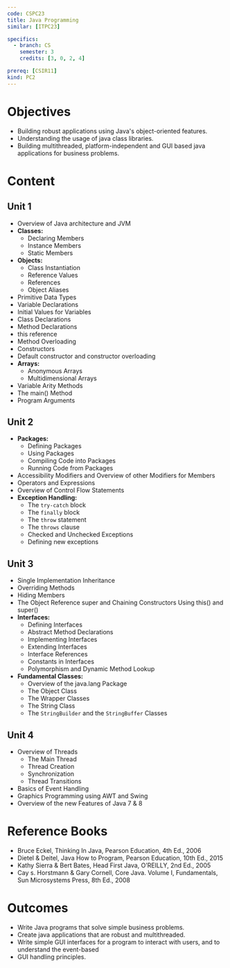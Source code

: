 ```yaml
---
code: CSPC23
title: Java Programming
similar: [ITPC23]

specifics:
  - branch: CS
    semester: 3
    credits: [3, 0, 2, 4]

prereq: [CSIR11]
kind: PC2
---
```


# Objectives

- Building robust applications using Java's object-oriented features.
- Understanding the usage of java class libraries.
- Building multithreaded, platform-independent and GUI based java applications for business problems.

# Content

## Unit 1

- Overview of Java architecture and JVM
- **Classes:**
  - Declaring Members
  - Instance Members
  - Static Members
- **Objects:**
  - Class Instantiation
  - Reference Values
  - References
  - Object Aliases
- Primitive Data Types
- Variable Declarations
- Initial Values for Variables
- Class Declarations
- Method Declarations
- this reference
- Method Overloading
- Constructors
- Default constructor and constructor overloading
- **Arrays:**
  - Anonymous Arrays
  - Multidimensional Arrays
- Variable Arity Methods
- The main() Method
- Program Arguments

## Unit 2

- **Packages:**
  - Defining Packages
  - Using Packages
  - Compiling Code into Packages
  - Running Code from Packages
- Accessibility Modifiers and Overview of other Modifiers for Members
- Operators and Expressions
- Overview of Control Flow Statements
- **Exception Handling:**
  - The `try-catch` block
  - The `finally` block
  - The `throw` statement
  - The `throws` clause
  - Checked and Unchecked Exceptions
  - Defining new exceptions

## Unit 3

- Single Implementation Inheritance
- Overriding Methods
- Hiding Members
- The Object Reference super and Chaining Constructors Using this() and super()
- **Interfaces:**
  - Defining Interfaces
  - Abstract Method Declarations
  - Implementing Interfaces
  - Extending Interfaces
  - Interface References
  - Constants in Interfaces
  - Polymorphism and Dynamic Method Lookup
- **Fundamental Classes:**
  - Overview of the java.lang Package
  - The Object Class
  - The Wrapper Classes
  - The String Class
  - The `StringBuilder` and the `StringBuffer` Classes

## Unit 4

- Overview of Threads
  - The Main Thread
  - Thread Creation
  - Synchronization
  - Thread Transitions
- Basics of Event Handling
- Graphics Programming using AWT and Swing
- Overview of the new Features of Java 7 & 8

# Reference Books

- Bruce Eckel, Thinking In Java, Pearson Education, 4th Ed., 2006
- Dietel & Deitel, Java How to Program, Pearson Education, 10th Ed., 2015
- Kathy Sierra & Bert Bates, Head First Java, O’REILLY, 2nd Ed., 2005
- Cay s. Horstmann & Gary Cornell, Core Java. Volume I, Fundamentals, Sun Microsystems Press, 8th Ed., 2008

# Outcomes

- Write Java programs that solve simple business problems.
- Create java applications that are robust and multithreaded.
- Write simple GUI interfaces for a program to interact with users, and to understand the event-based
- GUI handling principles.
